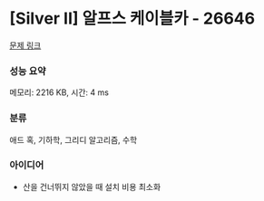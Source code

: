 # [Silver II] 알프스 케이블카 - 26646 

[문제 링크](https://www.acmicpc.net/problem/26646) 

### 성능 요약

메모리: 2216 KB, 시간: 4 ms

### 분류

애드 혹, 기하학, 그리디 알고리즘, 수학

### 아이디어

- 산을 건너뛰지 않았을 때 설치 비용 최소화
